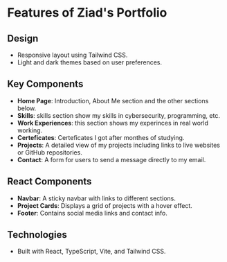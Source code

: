 # Features of Ziad's Portfolio

## Design
- Responsive layout using Tailwind CSS.
- Light and dark themes based on user preferences.

## Key Components
- **Home Page**: Introduction, About Me section and the other sections below.
- **Skills**: skills section show my skills in cybersecurity, programming, etc.
- **Work Experiences**: this section shows my experinces in real world working.
- **Certeficates**: Certeficates I got after monthes of studying.
- **Projects**: A detailed view of my projects including links to live websites or GitHub repositories.
- **Contact**: A form for users to send a message directly to my email.

## React Components
- **Navbar**: A sticky navbar with links to different sections.
- **Project Cards**: Displays a grid of projects with a hover effect.
- **Footer**: Contains social media links and contact info.

## Technologies
- Built with React, TypeScript, Vite, and Tailwind CSS.

